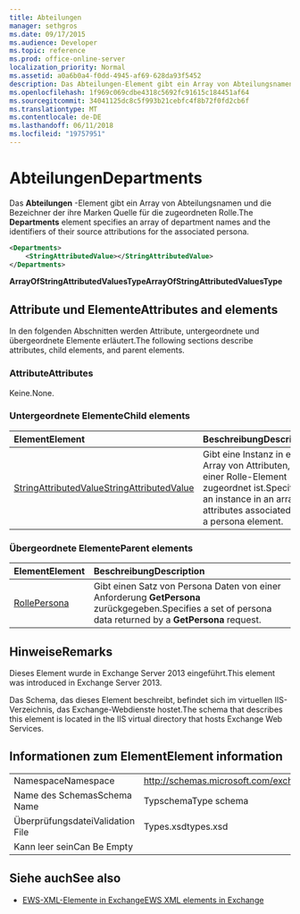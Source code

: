 ```yaml
---
title: Abteilungen
manager: sethgros
ms.date: 09/17/2015
ms.audience: Developer
ms.topic: reference
ms.prod: office-online-server
localization_priority: Normal
ms.assetid: a0a6b0a4-f0dd-4945-af69-628da93f5452
description: Das Abteilungen-Element gibt ein Array von Abteilungsnamen und die Bezeichner der ihre Marken Quelle für die zugeordneten Rolle.
ms.openlocfilehash: 1f969c069cdbe4318c5692fc91615c184451af64
ms.sourcegitcommit: 34041125dc8c5f993b21cebfc4f8b72f0fd2cb6f
ms.translationtype: MT
ms.contentlocale: de-DE
ms.lasthandoff: 06/11/2018
ms.locfileid: "19757951"
---
```

# <a name="departments"></a><span data-ttu-id="81f21-103">Abteilungen</span><span class="sxs-lookup"><span data-stu-id="81f21-103">Departments</span></span>

<span data-ttu-id="81f21-104">Das **Abteilungen** -Element gibt ein Array von Abteilungsnamen und die Bezeichner der ihre Marken Quelle für die zugeordneten Rolle.</span><span class="sxs-lookup"><span data-stu-id="81f21-104">The **Departments** element specifies an array of department names and the identifiers of their source attributions for the associated persona.</span></span> 
  
```XML
<Departments>
    <StringAttributedValue></StringAttributedValue>
</Departments>
```

 <span data-ttu-id="81f21-105">**ArrayOfStringAttributedValuesType**</span><span class="sxs-lookup"><span data-stu-id="81f21-105">**ArrayOfStringAttributedValuesType**</span></span>
## <a name="attributes-and-elements"></a><span data-ttu-id="81f21-106">Attribute und Elemente</span><span class="sxs-lookup"><span data-stu-id="81f21-106">Attributes and elements</span></span>

<span data-ttu-id="81f21-107">In den folgenden Abschnitten werden Attribute, untergeordnete und übergeordnete Elemente erläutert.</span><span class="sxs-lookup"><span data-stu-id="81f21-107">The following sections describe attributes, child elements, and parent elements.</span></span>
  
### <a name="attributes"></a><span data-ttu-id="81f21-108">Attribute</span><span class="sxs-lookup"><span data-stu-id="81f21-108">Attributes</span></span>

<span data-ttu-id="81f21-109">Keine.</span><span class="sxs-lookup"><span data-stu-id="81f21-109">None.</span></span>
  
### <a name="child-elements"></a><span data-ttu-id="81f21-110">Untergeordnete Elemente</span><span class="sxs-lookup"><span data-stu-id="81f21-110">Child elements</span></span>

|<span data-ttu-id="81f21-111">**Element**</span><span class="sxs-lookup"><span data-stu-id="81f21-111">**Element**</span></span>|<span data-ttu-id="81f21-112">**Beschreibung**</span><span class="sxs-lookup"><span data-stu-id="81f21-112">**Description**</span></span>|
|:-----|:-----|
|[<span data-ttu-id="81f21-113">StringAttributedValue</span><span class="sxs-lookup"><span data-stu-id="81f21-113">StringAttributedValue</span></span>](stringattributedvalue.md) <br/> |<span data-ttu-id="81f21-114">Gibt eine Instanz in ein Array von Attributen, die einer Rolle-Element zugeordnet ist.</span><span class="sxs-lookup"><span data-stu-id="81f21-114">Specifies an instance in an array of attributes associated with a persona element.</span></span>  <br/> |
   
### <a name="parent-elements"></a><span data-ttu-id="81f21-115">Übergeordnete Elemente</span><span class="sxs-lookup"><span data-stu-id="81f21-115">Parent elements</span></span>

|<span data-ttu-id="81f21-116">**Element**</span><span class="sxs-lookup"><span data-stu-id="81f21-116">**Element**</span></span>|<span data-ttu-id="81f21-117">**Beschreibung**</span><span class="sxs-lookup"><span data-stu-id="81f21-117">**Description**</span></span>|
|:-----|:-----|
|[<span data-ttu-id="81f21-118">Rolle</span><span class="sxs-lookup"><span data-stu-id="81f21-118">Persona</span></span>](persona.md) <br/> |<span data-ttu-id="81f21-119">Gibt einen Satz von Persona Daten von einer Anforderung **GetPersona** zurückgegeben.</span><span class="sxs-lookup"><span data-stu-id="81f21-119">Specifies a set of persona data returned by a **GetPersona** request.</span></span>  <br/> |
   
## <a name="remarks"></a><span data-ttu-id="81f21-120">Hinweise</span><span class="sxs-lookup"><span data-stu-id="81f21-120">Remarks</span></span>

<span data-ttu-id="81f21-121">Dieses Element wurde in Exchange Server 2013 eingeführt.</span><span class="sxs-lookup"><span data-stu-id="81f21-121">This element was introduced in Exchange Server 2013.</span></span>
  
<span data-ttu-id="81f21-122">Das Schema, das dieses Element beschreibt, befindet sich im virtuellen IIS-Verzeichnis, das Exchange-Webdienste hostet.</span><span class="sxs-lookup"><span data-stu-id="81f21-122">The schema that describes this element is located in the IIS virtual directory that hosts Exchange Web Services.</span></span>
  
## <a name="element-information"></a><span data-ttu-id="81f21-123">Informationen zum Element</span><span class="sxs-lookup"><span data-stu-id="81f21-123">Element information</span></span>

|||
|:-----|:-----|
|<span data-ttu-id="81f21-124">Namespace</span><span class="sxs-lookup"><span data-stu-id="81f21-124">Namespace</span></span>  <br/> |http://schemas.microsoft.com/exchange/services/2006/types  <br/> |
|<span data-ttu-id="81f21-125">Name des Schemas</span><span class="sxs-lookup"><span data-stu-id="81f21-125">Schema Name</span></span>  <br/> |<span data-ttu-id="81f21-126">Typschema</span><span class="sxs-lookup"><span data-stu-id="81f21-126">Type schema</span></span>  <br/> |
|<span data-ttu-id="81f21-127">Überprüfungsdatei</span><span class="sxs-lookup"><span data-stu-id="81f21-127">Validation File</span></span>  <br/> |<span data-ttu-id="81f21-128">Types.xsd</span><span class="sxs-lookup"><span data-stu-id="81f21-128">types.xsd</span></span>  <br/> |
|<span data-ttu-id="81f21-129">Kann leer sein</span><span class="sxs-lookup"><span data-stu-id="81f21-129">Can Be Empty</span></span>  <br/> ||
   
## <a name="see-also"></a><span data-ttu-id="81f21-130">Siehe auch</span><span class="sxs-lookup"><span data-stu-id="81f21-130">See also</span></span>

- [<span data-ttu-id="81f21-131">EWS-XML-Elemente in Exchange</span><span class="sxs-lookup"><span data-stu-id="81f21-131">EWS XML elements in Exchange</span></span>](ews-xml-elements-in-exchange.md)

